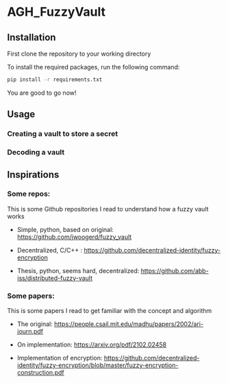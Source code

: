 # AGH_FuzzyVault

## Installation

First clone the repository to your working directory

To install the required packages, run the following command:
```sh
pip install -r requirements.txt
```
You are good to go now!


## Usage

### Creating a vault to store a secret




### Decoding a vault




## Inspirations

### Some repos:

This is some Github repositories I read to understand how a fuzzy vault works

- Simple, python, based on original: https://github.com/jwoogerd/fuzzy_vault

- Decentralized, C/C++ : https://github.com/decentralized-identity/fuzzy-encryption

- Thesis, python, seems hard, decentralized: https://github.com/abb-iss/distributed-fuzzy-vault


### Some papers:

This is some papers I read to get familiar with the concept and algorithm

- The original: https://people.csail.mit.edu/madhu/papers/2002/ari-journ.pdf

- On implementation: https://arxiv.org/pdf/2102.02458

- Implementation of encryption: https://github.com/decentralized-identity/fuzzy-encryption/blob/master/fuzzy-encryption-construction.pdf
